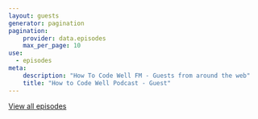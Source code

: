 ```yaml
---
layout: guests
generator: pagination
pagination:    
    provider: data.episodes
    max_per_page: 10
use:
  - episodes 
meta:
    description: "How To Code Well FM - Guests from around the web"
    title: "How to Code Well Podcast - Guest" 
---
```


<a class="btn" href="/season">View all episodes</a>

